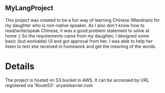 ## MyLangProject
This project was created to be a fun way of learning Chinese (Mandrain) for my daughter who is non-native speaker.
As I also don't know how to read/write/speak Chinese, it was a good problem statement to solve at home :)
So the requirements came from my daughter, I designed some basic (but workable) UI and got approval from her.
I was able to help her listen to text she received in homework and get the meaning of the words.

# Details
The project is hosted on S3 bucket in AWS.
It can be accessed by URL registered via 'Route53': aryaislearner.com 